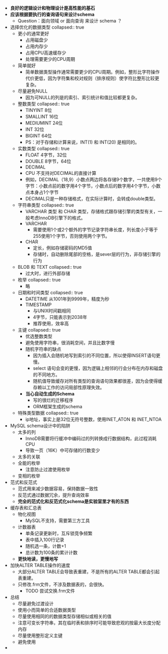 - **良好的逻辑设计和物理设计是高性能的基石**
- **应该根据要执行的查询语句来设计schema**
	- Question：面向领域 or 面向查询 来设计 schema ？
- 选择优化的数据类型
  collapsed:: true
	- 更小的通常更好
		- 占用磁盘少
		- 占用内存少
		- 占用CPU高速缓存少
		- 处理需要更少的CPU周期
	- 简单就好
		- 简单数据类型操作通常需要更少的CPU周期。例如，整形比字符操作代价更低，因为字符集和校对规则（排序规则）使字符比整形比较更复杂。
	- 尽量避免NULL
		- 因为可NULL的列是的索引、索引统计和值比较都更复杂。
	- 整数类型
	  collapsed:: true
		- TINYINT 8位
		- SMALLINT 16位
		- MEDIUMINT 24位
		- INT 32位
		- BIGINT 64位
		- PS：对于存储和计算来说，INT(1) 和 INT(20) 是相同的。
	- 实数类型
	  collapsed:: true
		- FLOAT 4字节，32位
		- DOUBLE 8字节，64位
		- DECIMAL
		- CPU 不支持对DECIMAL的直接计算
		- 例如，DECIMAL（18,9）小数点两边将各存储9个数字，一共使用9个字节：小数点前的数字用4个字节，小数点后的数字用4个字节，小数点本身占1个字节
		- DECIMAL只是一种存储格式，在实际计算时，会转成double类型。
	- 字符串类型
	  collapsed:: true
		- VARCHAR 类型 和 CHAR 类型，存储格式跟存储引擎的类型有关，一般考虑InnoDB引擎下的格式。
		- VARCHAR
			- 需要使用1个或2个额外的字节记录字符串长度，列长度小于等于255使用1个字节，否则使用两个字节。
		- CHAR
			- 定长，例如存储密码的MD5值
			- 存储时，自动删除尾部的空格，是sever层的行为，非存储引擎的行为
	- BLOB 和 TEXT
	  collapsed:: true
		- 过大时，进行外部存储
	- 枚举
	  collapsed:: true
		- 略
	- 日期和时间类型
	  collapsed:: true
		- DATETIME 从1001年到9999年，精度为秒
		- TIMESTAMP
			- 与UNIX时间戳相同
			- 4字节，只能表示到2038年
			- 推荐使用，效率高
	- 主键
	  collapsed:: true
		- 优选整数类型
		- 避免使用字符串，很消耗空间，并且比数字慢
		- 随机字符串的缺点
			- 因为插入会随机地写到索引的不同位置，所以使得INSERT语句更慢。
			- select 语句会变的更慢，因为逻辑上相邻的行会分布在内存和磁盘的不同地方。
			- 随机值导致缓存对所有类型的查询语句效果都很差，因为会使得缓存赖以工作的访问局部性原理失效。
		- **当心自动生成的Schema**
			- 写的很烂的迁移程序
			- ORM框架生成的schema
	- 特殊类型数据
	  collapsed:: true
		- ip地址，事实上是32位无符号整数，使用INET_ATON 和 INET_NTOA
- MySQL schema设计中的陷阱
	- 太多的列
		- InnoDB需要将行缓冲中编码过的列转换成行数据结构，此过程消耗CPU
		- 导致一页（16K）中可存储的行数变少
	- 太多的关联
	- 全能的枚举
		- 注意防止过渡使用枚举
	- 变相的枚举
- 范式和反范式
	- 范式用来减少数据容易，保持数据一致性
	- 反范式通过数据冗余，提升查询效率
	- **完全的范式化和反范式化schema是实验室里才有的东西**
- 缓存表和汇总表
	- 物化视图
		- MySQL不支持，需要第三方工具
	- 计数器表
		- 单条记录更新时，互斥锁竞争频繁
		- 表中插入100行记录
		- 随机选一条，计数+1
		- 总计数为100条的累计计数
	- **更快地读，更慢地写**
- 加快ALTER TABLE操作的速度
	- 大部分ALTER TABLE会导致表重建，不是所有的ALTER TABLE都会引起表重建。
	- 只修改.frm文件，不涉及数据表的，会很快。
		- TODO 尝试交换.frm文件
- 总结
	- 尽量避免过渡设计
	- 使用小而简单的合适数据类型
	- 尽量使用相同的的数据类型存储相似或相关的值
	- 注意可变长字符串，其在临时表和排序时可能导致悲观的按最大长度分配内存
	- 尽量使用整形定义主键
	- 避免使用
-
